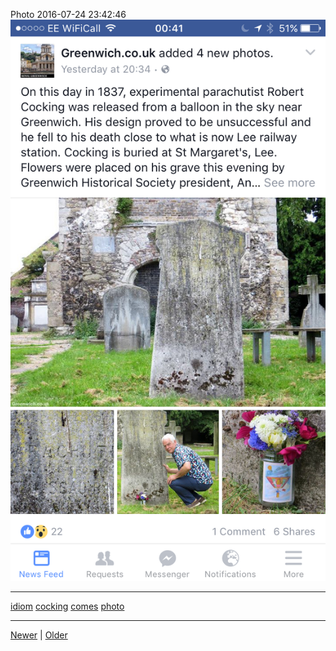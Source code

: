 <!--
title: Photo 2016-07-24 23
date: 2020-06-28T14:43:49.697Z
tags: idiom, cocking, comes, photo
-->


Photo 2016-07-24 23:42:46
![](147917309907-0.png)

<!--BOTTOM-POST-NAVIGATION-->
---

[idiom](tag-idiom.md) [cocking](tag-cocking.md) [comes](tag-comes.md) [photo](tag-photo.md)

---

[Newer](147501198112.md) | [Older](148054784072.md)